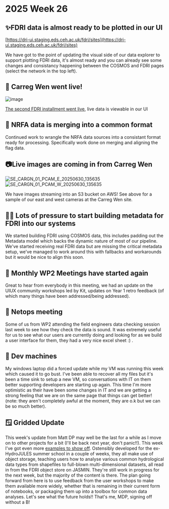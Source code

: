 # 2025 Week 26

## ✨FDRI data is almost ready to be plotted in our UI 
[https://dri-ui.staging.eds.ceh.ac.uk/fdri/sites](https://dri-ui.staging.eds.ceh.ac.uk/fdri/sites)

We have got to the point of updating the visual side of our data explorer to support plotting FDRI data, it's almost ready and you can already see some changes and consistancy happening between the COSMOS and FDRI pages (select the network in the top left).

## 🐳 Carreg Wen went live!
![image](https://github.com/user-attachments/assets/c7c4e960-20a4-4990-81a7-5180122c97df)

[The second FDRI installment went live](https://dri-ui.staging.eds.ceh.ac.uk/fdri/sites/23B9-FKUR-TW4G?view=data), live data is viewable in our UI


## 🏁 NRFA data is merging into a common format

Continued work to wrangle the NRFA data sources into a consistant format ready for processing. Specifically work done on merging and aligning the flag data.

## 📷Live images are coming in from Carreg Wen
![SE_CARGN_01_PCAM_E_20250630_135635](https://github.com/user-attachments/assets/65aa6033-d1d4-49ab-9de0-ed6d7ccf9de3)
![SE_CARGN_01_PCAM_W_20250630_135635](https://github.com/user-attachments/assets/eb51d258-cef3-4781-9f30-a59c7e700a5c)


We have images streaming into an S3 bucket on AWS! See above for a sample of our east and west cameras at the Carreg Wen site.

## 🧑‍🍳 Lots of pressure to start building metadata for FDRI into our systems

We started building FDRI using COSMOS data, this includes padding out the Metadata model which backs the dynamic nature of most of our pipeline. We've started receiving real FDRI data but are missing the critical metadata setup, we've managed to work around this with fallbacks and workarounds but it would be nice to align this soon.

## 🥩 Monthly WP2 Meetings have started again

Great to hear from everybody in this meeting, we had an update on the UIUX community workshops led by Kit, updates on Year 1 retro feedback (of which many things have been addressed/being addressed). 

## 🎾 Netops meeting

Some of us from WP2 attending the field engineers data checking session last week to see how they check the data is sound. It was extremely useful for us to see what our users are currently doing and looking for as we build a user interface for them, they had a very nice excel sheet :) .

## 🎰 Dev machines

My windows laptop did a forced update while my VM was running this week which caused it to go bust. I've been able to recover all my files but it's been a time sink to setup a new VM, so conversations with IT on them better supporting developers are starting up again. This time I'm more optimistic as their have been some changes in IT and we are getting a strong feeling that we are on the same page that things can get better! (note: they aren't completely awful at the moment, they are o.k but we can be so much better).

## 🪟 Gridded Update

This week's update from Matt DP may well be the last for a while as I move on to other projects for a bit (I'll be back next year, don't panic!!). 
This week I've got even more [examples to show off](https://github.com/NERC-CEH/dri_gridded_data/tree/example_notebook/notebooks). Ostensibly developed for the ex-HydroJULES summer school in a couple of weeks, they all make use of object storage, teaching users how to analyse various common hydrological data types from shapefiles to full-blown multi-dimensional datasets, all read in from the FDRI object store on JASMIN. They're still work in progress for the next week, but the majority of the content is there. The plan going forward from here is to use feedback from the user workshops to make them available more widely, whether that is remaining in their current form of notebooks, or packaging them up into a toolbox for common data analyses. Let's see what the future holds!! That's me, MDP, signing off without a B! 
